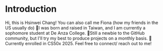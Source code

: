 # Introduction
Hi, this is Hsinwei Chang! You can also call me Fiona (how my friends in the US usually do)
🧭I was born and raised in Taiwan, and I am currently a sophomore student at De Anza College.
🧭Still a newbie to the GitHub community, but I'll try my best to produce projects on a monthly basis.
🏁Currently enrolled in CS50x 2025.
Feel free to connect/ reach out to me!
